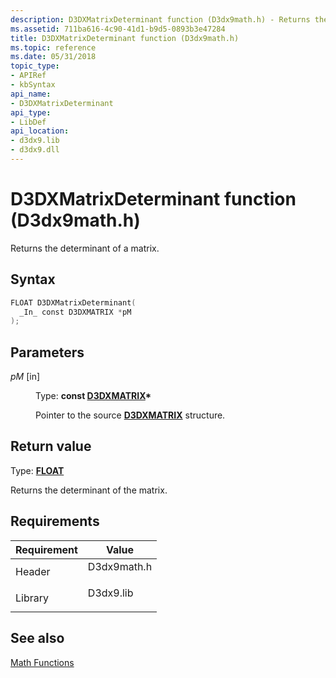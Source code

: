 ```yaml
---
description: D3DXMatrixDeterminant function (D3dx9math.h) - Returns the determinant of a matrix.
ms.assetid: 711ba616-4c90-41d1-b9d5-0893b3e47284
title: D3DXMatrixDeterminant function (D3dx9math.h)
ms.topic: reference
ms.date: 05/31/2018
topic_type: 
- APIRef
- kbSyntax
api_name: 
- D3DXMatrixDeterminant
api_type: 
- LibDef
api_location: 
- d3dx9.lib
- d3dx9.dll
---
```


# D3DXMatrixDeterminant function (D3dx9math.h)

Returns the determinant of a matrix.

## Syntax


```C++
FLOAT D3DXMatrixDeterminant(
  _In_ const D3DXMATRIX *pM
);
```



## Parameters

<dl> <dt>

*pM* \[in\]
</dt> <dd>

Type: **const [**D3DXMATRIX**](d3dxmatrix.md)\***

Pointer to the source [**D3DXMATRIX**](d3dxmatrix.md) structure.

</dd> </dl>

## Return value

Type: **[**FLOAT**](../winprog/windows-data-types.md)**

Returns the determinant of the matrix.

## Requirements



| Requirement | Value |
|--------------------|----------------------------------------------------------------------------------------|
| Header<br/>  | <dl> <dt>D3dx9math.h</dt> </dl> |
| Library<br/> | <dl> <dt>D3dx9.lib</dt> </dl>   |



## See also

<dl> <dt>

[Math Functions](dx9-graphics-reference-d3dx-functions-math.md)
</dt> </dl>

 

 
